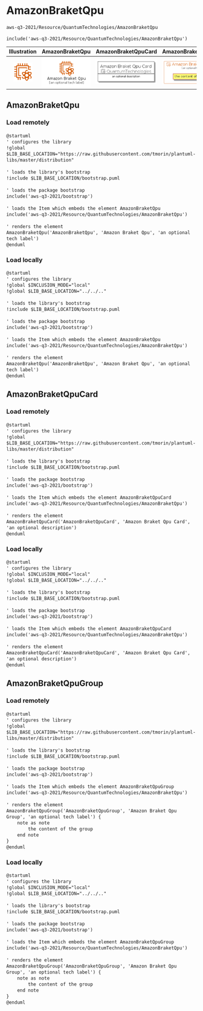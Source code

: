 # AmazonBraketQpu


```text
aws-q3-2021/Resource/QuantumTechnologies/AmazonBraketQpu
```

```text
include('aws-q3-2021/Resource/QuantumTechnologies/AmazonBraketQpu')
```



| Illustration | AmazonBraketQpu | AmazonBraketQpuCard | AmazonBraketQpuGroup |
| :---: | :---: | :---: | :---: |
| ![illustration for Illustration](../../../aws-q3-2021/Resource/QuantumTechnologies/AmazonBraketQpu.png) | ![illustration for AmazonBraketQpu](../../../aws-q3-2021/Resource/QuantumTechnologies/AmazonBraketQpu.Local.png) | ![illustration for AmazonBraketQpuCard](../../../aws-q3-2021/Resource/QuantumTechnologies/AmazonBraketQpuCard.Local.png) | ![illustration for AmazonBraketQpuGroup](../../../aws-q3-2021/Resource/QuantumTechnologies/AmazonBraketQpuGroup.Local.png) |




## AmazonBraketQpu

### Load remotely
```plantuml
@startuml
' configures the library
!global $LIB_BASE_LOCATION="https://raw.githubusercontent.com/tmorin/plantuml-libs/master/distribution"

' loads the library's bootstrap
!include $LIB_BASE_LOCATION/bootstrap.puml

' loads the package bootstrap
include('aws-q3-2021/bootstrap')

' loads the Item which embeds the element AmazonBraketQpu
include('aws-q3-2021/Resource/QuantumTechnologies/AmazonBraketQpu')

' renders the element
AmazonBraketQpu('AmazonBraketQpu', 'Amazon Braket Qpu', 'an optional tech label')
@enduml
```

### Load locally
```plantuml
@startuml
' configures the library
!global $INCLUSION_MODE="local"
!global $LIB_BASE_LOCATION="../../.."

' loads the library's bootstrap
!include $LIB_BASE_LOCATION/bootstrap.puml

' loads the package bootstrap
include('aws-q3-2021/bootstrap')

' loads the Item which embeds the element AmazonBraketQpu
include('aws-q3-2021/Resource/QuantumTechnologies/AmazonBraketQpu')

' renders the element
AmazonBraketQpu('AmazonBraketQpu', 'Amazon Braket Qpu', 'an optional tech label')
@enduml
```

## AmazonBraketQpuCard

### Load remotely
```plantuml
@startuml
' configures the library
!global $LIB_BASE_LOCATION="https://raw.githubusercontent.com/tmorin/plantuml-libs/master/distribution"

' loads the library's bootstrap
!include $LIB_BASE_LOCATION/bootstrap.puml

' loads the package bootstrap
include('aws-q3-2021/bootstrap')

' loads the Item which embeds the element AmazonBraketQpuCard
include('aws-q3-2021/Resource/QuantumTechnologies/AmazonBraketQpu')

' renders the element
AmazonBraketQpuCard('AmazonBraketQpuCard', 'Amazon Braket Qpu Card', 'an optional description')
@enduml
```

### Load locally
```plantuml
@startuml
' configures the library
!global $INCLUSION_MODE="local"
!global $LIB_BASE_LOCATION="../../.."

' loads the library's bootstrap
!include $LIB_BASE_LOCATION/bootstrap.puml

' loads the package bootstrap
include('aws-q3-2021/bootstrap')

' loads the Item which embeds the element AmazonBraketQpuCard
include('aws-q3-2021/Resource/QuantumTechnologies/AmazonBraketQpu')

' renders the element
AmazonBraketQpuCard('AmazonBraketQpuCard', 'Amazon Braket Qpu Card', 'an optional description')
@enduml
```

## AmazonBraketQpuGroup

### Load remotely
```plantuml
@startuml
' configures the library
!global $LIB_BASE_LOCATION="https://raw.githubusercontent.com/tmorin/plantuml-libs/master/distribution"

' loads the library's bootstrap
!include $LIB_BASE_LOCATION/bootstrap.puml

' loads the package bootstrap
include('aws-q3-2021/bootstrap')

' loads the Item which embeds the element AmazonBraketQpuGroup
include('aws-q3-2021/Resource/QuantumTechnologies/AmazonBraketQpu')

' renders the element
AmazonBraketQpuGroup('AmazonBraketQpuGroup', 'Amazon Braket Qpu Group', 'an optional tech label') {
    note as note
        the content of the group
    end note
}
@enduml
```

### Load locally
```plantuml
@startuml
' configures the library
!global $INCLUSION_MODE="local"
!global $LIB_BASE_LOCATION="../../.."

' loads the library's bootstrap
!include $LIB_BASE_LOCATION/bootstrap.puml

' loads the package bootstrap
include('aws-q3-2021/bootstrap')

' loads the Item which embeds the element AmazonBraketQpuGroup
include('aws-q3-2021/Resource/QuantumTechnologies/AmazonBraketQpu')

' renders the element
AmazonBraketQpuGroup('AmazonBraketQpuGroup', 'Amazon Braket Qpu Group', 'an optional tech label') {
    note as note
        the content of the group
    end note
}
@enduml
```

